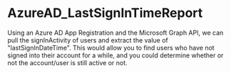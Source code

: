 # AzureAD_LastSignInTimeReport
Using an Azure AD App Registration and the Microsoft Graph API, we can pull the signInActivity of users and extract the value of "lastSignInDateTime". This would allow you to find users who have not signed into their account for a while, and you could determine whether or not the account/user is still active or not.
